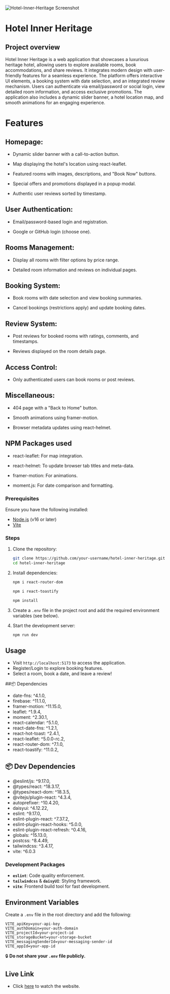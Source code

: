 ![Hotel-Inner-Heritage Screenshot](https://i.ibb.co.com/TDWhmdKt/Screenshot-44.png)

# Hotel Inner Heritage 

## Project overview
Hotel Inner Heritage is a web application that showcases a luxurious heritage hotel, allowing users to explore available rooms, book accommodations, and share reviews. It integrates modern design with user-friendly features for a seamless experience. The platform offers interactive UI elements, a booking system with date selection, and an integrated review mechanism. Users can authenticate via email/password or social login, view detailed room information, and access exclusive promotions. The application also includes a dynamic slider banner, a hotel location map, and smooth animations for an engaging experience.

# Features
## Homepage:

- Dynamic slider banner with a call-to-action button.

- Map displaying the hotel's location using react-leaflet.

- Featured rooms with images, descriptions, and "Book Now" buttons.

- Special offers and promotions displayed in a popup modal.

- Authentic user reviews sorted by timestamp.
## User Authentication:

- Email/password-based login and registration.

- Google or GitHub login (choose one).

## Rooms Management:

- Display all rooms with filter options by price range.

- Detailed room information and reviews on individual pages.

## Booking System:

- Book rooms with date selection and view booking summaries.

- Cancel bookings (restrictions apply) and update booking dates.

## Review System:

- Post reviews for booked rooms with ratings, comments, and timestamps.

- Reviews displayed on the room details page.

## Access Control:

- Only authenticated users can book rooms or post reviews.

## Miscellaneous:

- 404 page with a "Back to Home" button.

- Smooth animations using framer-motion.

- Browser metadata updates using react-helmet.
## NPM Packages used

- react-leaflet: For map integration.

- react-helmet: To update browser tab titles and meta-data.

- framer-motion: For animations.

- moment.js: For date comparison and formatting.



### Prerequisites  
Ensure you have the following installed:  
- [Node.js](https://nodejs.org/) (v16 or later)  
- [Vite](https://vitejs.dev/)  

### Steps  
1. Clone the repository:  
   ```bash
   git clone https://github.com/your-username/hotel-inner-heritage.git
   cd hotel-inner-heritage
   ```  
2. Install dependencies:  
   ```sh
   npm i react-router-dom
   ```
   ```sh
   npm i react-toastify
   ```

   ```sh
   npm install
   ``` 
3. Create a `.env` file in the project root and add the required environment variables (see below).  
4. Start the development server:  
   ```bash
   npm run dev
   ```  

## Usage  
- Visit `http://localhost:5173` to access the application.  
- Register/Login to explore booking features.  
- Select a room, book a date, and leave a review!  

##📦 Dependencies 
- date-fns: ^4.1.0,
- firebase: ^11.1.0,
- framer-motion: ^11.15.0,
- leaflet: ^1.9.4,
- moment: ^2.30.1,
- react-calendar: ^5.1.0,
- react-date-fns: ^1.2.1,
- react-hot-toast: ^2.4.1,
- react-leaflet: ^5.0.0-rc.2,
- react-router-dom: ^7.1.0,
- react-toastify: ^11.0.2,

 ## 📦 Dev Dependencies
 - @eslint/js: ^9.17.0,
 - @types/react: ^18.3.17,
 - @types/react-dom: ^18.3.5,
 - @vitejs/plugin-react: ^4.3.4,
 - autoprefixer: ^10.4.20,
 - daisyui: ^4.12.22,
 - eslint: ^9.17.0,
 - eslint-plugin-react: ^7.37.2,
 - eslint-plugin-react-hooks: ^5.0.0,
 - eslint-plugin-react-refresh: ^0.4.16,
 - globals: ^15.13.0,
 - postcss: ^8.4.49,
 - tailwindcss: ^3.4.17,
 - vite: ^6.0.3

### Development Packages  
- **`eslint`**: Code quality enforcement.  
- **`tailwindcss`** & **`daisyUI`**: Styling framework.  
- **`vite`**: Frontend build tool for fast development.  

## Environment Variables  
Create a `.env` file in the root directory and add the following:  

```env
VITE_apiKey=your-api-key
VITE_authDomain=your-auth-domain
VITE_projectId=your-project-id
VITE_storageBucket=your-storage-bucket
VITE_messagingSenderId=your-messaging-sender-id
VITE_appId=your-app-id
```  
🔒 **Do not share your `.env` file publicly.**  


## Live Link

 - Click [here](https://hotel-inner-heritage.web.app/) to watch the website.


